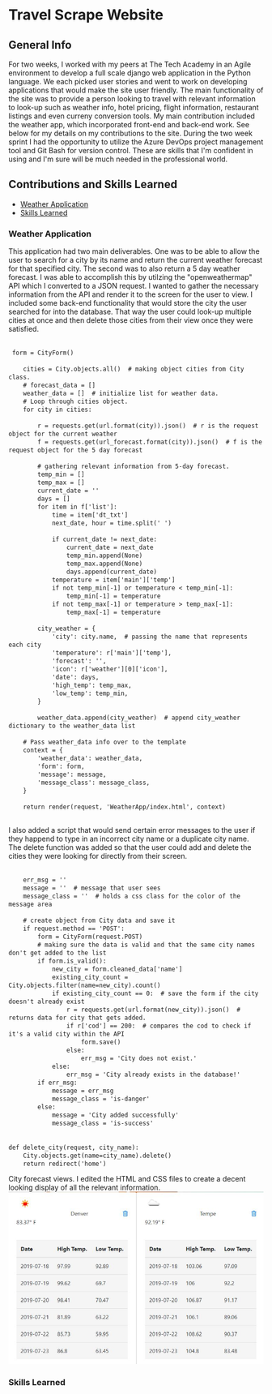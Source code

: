 # Travel Scrape Website

## General Info
For two weeks, I worked with my peers at The Tech Academy in an Agile environment to develop a full scale django web application in the Python language. We each picked user stories and went to work on developing applications that would make the site user friendly. The main functionality of the site was to provide a person looking to travel with relevant information to look-up such as weather info, hotel pricing, flight information, restaurant listings and even curreny conversion tools. My main contribution included the weather app, which incorporated front-end and back-end work. See below for my details on my contributions to the site. During the two week sprint I had the opportunity to utilize the Azure DevOps project management tool and Git Bash for version control. These are skills that I'm confident in using and I'm sure will be much needed in the professional world. 

## Contributions and Skills Learned
* [Weather Application](#weather-application)
* [Skills Learned](#skills-learned)

### Weather Application
This application had two main deliverables. One was to be able to allow the user to search for a city by its name and return the current weather forecast for that specified city. The second was to also return a 5 day weather forecast. I was able to accomplish this by utilzing the "openweathermap" API which I converted to a JSON request. I wanted to gather the necessary information from the API and render it to the screen for the user to view. I included some back-end functionality that would store the city the user searched for into the database. That way the user could look-up multiple cities at once and then delete those cities from their view once they were satisfied. 
```

 form = CityForm()

    cities = City.objects.all()  # making object cities from City class.
    # forecast_data = []
    weather_data = []  # initialize list for weather data.
    # Loop through cities object.
    for city in cities:

        r = requests.get(url.format(city)).json()  # r is the request object for the current weather
        f = requests.get(url_forecast.format(city)).json()  # f is the request object for the 5 day forecast

        # gathering relevant information from 5-day forecast.
        temp_min = []
        temp_max = []
        current_date = ''
        days = []
        for item in f['list']:
            time = item['dt_txt']
            next_date, hour = time.split(' ')

            if current_date != next_date:
                current_date = next_date
                temp_min.append(None)
                temp_max.append(None)
                days.append(current_date)
            temperature = item['main']['temp']
            if not temp_min[-1] or temperature < temp_min[-1]:
                temp_min[-1] = temperature
            if not temp_max[-1] or temperature > temp_max[-1]:
                temp_max[-1] = temperature

        city_weather = {
            'city': city.name,  # passing the name that represents each city
            'temperature': r['main']['temp'],
            'forecast': '',
            'icon': r['weather'][0]['icon'],
            'date': days,
            'high_temp': temp_max,
            'low_temp': temp_min,
        }

        weather_data.append(city_weather)  # append city_weather dictionary to the weather_data list

    # Pass weather_data info over to the template
    context = {
        'weather_data': weather_data,
        'form': form,
        'message': message,
        'message_class': message_class,
    }

    return render(request, 'WeatherApp/index.html', context)
    
```

I also added a script that would send certain error messages to the user if they happend to type in an incorrect city name or a duplicate city name. The delete function was added so that the user could add and delete the cities they were looking for directly from their screen. 
```

    err_msg = ''
    message = ''  # message that user sees
    message_class = ''  # holds a css class for the color of the message area

    # create object from City data and save it
    if request.method == 'POST':
        form = CityForm(request.POST)
        # making sure the data is valid and that the same city names don't get added to the list
        if form.is_valid():
            new_city = form.cleaned_data['name']
            existing_city_count = City.objects.filter(name=new_city).count()
            if existing_city_count == 0:  # save the form if the city doesn't already exist
                r = requests.get(url.format(new_city)).json()  # returns data for city that gets added.
                if r['cod'] == 200:  # compares the cod to check if it's a valid city within the API
                    form.save()
                else:
                    err_msg = 'City does not exist.'
            else:
                err_msg = 'City already exists in the database!'
        if err_msg:
            message = err_msg
            message_class = 'is-danger'
        else:
            message = 'City added successfully'
            message_class = 'is-success'


def delete_city(request, city_name):
    City.objects.get(name=city_name).delete()
    return redirect('home')

```
City forecast views. I edited the HTML and CSS files to create a decent looking display of all the relevant information.
![WeatherApp](weather_widgets.JPG)

### Skills Learned
